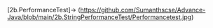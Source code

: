[2b.PerformanceTest]->
(https://github.com/Sumanthscse/Advance-Java/blob/main/2b.StringPerformanceTest/Performancetest.jpg)

